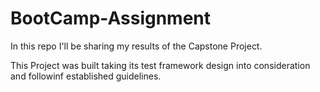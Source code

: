 # BootCamp-Assignment
In this repo I'll be sharing my results of the Capstone Project.

This Project was built taking its test framework design into consideration and followinf established guidelines. 

